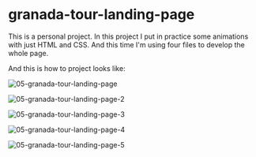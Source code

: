 # granada-tour-landing-page

This is a personal project. In this project I put in practice some animations with just HTML and CSS. And this time I'm using four files to develop the whole page. 

And this is how to project looks like:

![05-granada-tour-landing-page](https://github.com/FerRuizDevp/granada-tour-landing-page/assets/117100019/aebd6003-914c-4175-a9a5-a590c655be30)

![05-granada-tour-landing-page-2](https://github.com/FerRuizDevp/granada-tour-landing-page/assets/117100019/d529c943-120d-482f-acc7-8fc4d318fb17)

![05-granada-tour-landing-page-3](https://github.com/FerRuizDevp/granada-tour-landing-page/assets/117100019/b84825b1-de69-4c0d-9607-5f4d7a87bdb4)

![05-granada-tour-landing-page-4](https://github.com/FerRuizDevp/granada-tour-landing-page/assets/117100019/1f23f6eb-4565-4b7b-bc72-3149c18be7f3)

![05-granada-tour-landing-page-5](https://github.com/FerRuizDevp/granada-tour-landing-page/assets/117100019/2524ea2a-a330-43eb-a8ac-ea3163446b4f)
